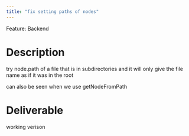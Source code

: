 ```yaml
---
title: "fix setting paths of nodes"
---
```

Feature: Backend

# Description

try node.path of a file that is in subdirectories and it will only give the file name as if it was in the root

can also be seen when we use getNodeFromPath 

# Deliverable

working verison
